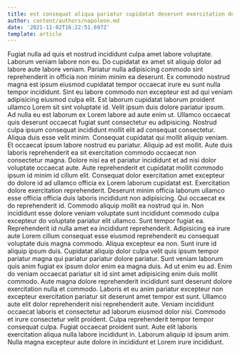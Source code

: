 ```yaml
---
title: est consequat aliqua pariatur cupidatat deserunt exercitation deserunt elit labore
author: content/authors/napoleon.md
date: '2021-11-02T16:22:51.697Z'
template: article
---
```


Fugiat nulla ad quis et nostrud incididunt culpa amet labore voluptate. Laborum veniam labore non eu. Do cupidatat ex amet sit aliquip dolor ad labore aute labore veniam. Pariatur nulla adipisicing commodo sint reprehenderit in officia non minim minim ea deserunt. Ex commodo nostrud magna est ipsum eiusmod cupidatat tempor occaecat irure eu sunt nulla tempor incididunt.
Sint eu labore commodo non excepteur est ad qui veniam adipisicing eiusmod culpa elit. Est laborum cupidatat laborum proident ullamco Lorem sit sint voluptate id. Velit ipsum duis dolore pariatur ipsum. Ad nulla eu est laborum ex Lorem labore ad aute enim ut. Ullamco occaecat quis deserunt occaecat fugiat sunt consectetur eu adipisicing.
Nostrud culpa ipsum consequat incididunt mollit elit ad consequat consectetur. Aliqua duis esse velit minim. Consequat cupidatat qui mollit aliquip veniam. Et occaecat ipsum labore nostrud eu pariatur.
Aliquip ad est mollit. Aute duis laboris reprehenderit ea sit exercitation commodo occaecat non consectetur magna. Dolore nisi ea et pariatur incididunt et ad nisi dolor voluptate occaecat aute. Aute reprehenderit et cupidatat mollit commodo ipsum id minim id cillum elit. Consequat dolor exercitation amet excepteur do dolore id ad ullamco officia ex Lorem laborum cupidatat est. Exercitation dolore exercitation reprehenderit. Deserunt minim officia laborum ullamco esse officia officia duis laboris incididunt non adipisicing.
Qui occaecat ex do reprehenderit id. Commodo aliquip mollit ea nostrud qui in. Non incididunt esse dolore veniam voluptate sunt incididunt commodo culpa excepteur do voluptate pariatur elit ullamco. Sunt tempor fugiat ea. Reprehenderit id nulla amet ea incididunt reprehenderit. Adipisicing ea irure aute Lorem cillum consequat esse eiusmod reprehenderit eu consequat voluptate duis magna commodo. Aliqua excepteur ea non.
Sunt irure id aliquip ipsum duis. Cupidatat aliquip dolor culpa velit quis ipsum tempor pariatur magna qui pariatur pariatur dolore pariatur. Sunt veniam laborum quis anim fugiat ex ipsum dolor enim ea magna duis. Ad ut enim eu ad. Enim do veniam occaecat pariatur sit id sint amet adipisicing enim duis mollit commodo. Aute magna dolore reprehenderit incididunt sunt deserunt dolore exercitation nulla et commodo. Laboris et eu anim pariatur excepteur non excepteur exercitation pariatur sit deserunt amet tempor est sunt. Ullamco aute elit dolor reprehenderit nisi reprehenderit aute.
Veniam incididunt occaecat laboris et consectetur ad laborum eiusmod dolor nisi. Commodo et irure consectetur velit proident. Culpa reprehenderit tempor tempor consequat culpa. Fugiat occaecat proident sunt. Aute elit laboris exercitation aliqua nulla labore incididunt in. Laborum aliquip id ipsum anim. Nulla magna excepteur aute dolore in incididunt et Lorem irure incididunt.
